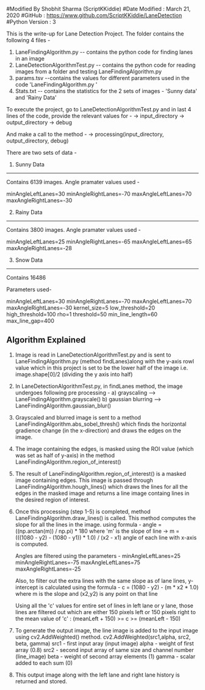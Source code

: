 #Modified By Shobhit Sharma (ScriptKKiddie)
#Date Modified : March 21, 2020
#GitHub : https://www.github.com/ScriptKKiddie/LaneDetection
#Python Version : 3

This is the write-up for Lane Detection Project.
The folder contains the following 4 files -

1. LaneFindingAlgorithm.py   -- contains the python code for finding lanes in an image
2. LaneDetectionAlgorithmTest.py -- contains the python code for reading images from a folder and testing LaneFindingAlgorithm.py
3. params.tsv --contains the values for different parameters used in the code 'LaneFindingAlgorithm.py '
4. Stats.txt -- contains the statistics for the 2 sets of images - 'Sunny data' and 'Rainy Data'

To execute the project, go to LaneDetectionAlgorithmTest.py and in last 4 lines of the code, provide the relevant values for -
  -> input_directory
  ->  output_directory
  ->  debug

And make a call to the method -
  ->  processing(input_directory, output_directory, debug)


There are two sets of data -

1. Sunny Data
---------------

Contains 6139 images.
Angle pramater values used -

minAngleLeftLanes=30
minAngleRightLanes=-70
maxAngleLeftLanes=70
maxAngleRightLanes=-30



2. Rainy Data
---------------

Contains 3800 images.
Angle pramater values used -

minAngleLeftLanes=25
minAngleRightLanes=-65
maxAngleLeftLanes=65
maxAngleRightLanes=-28


3. Snow Data
--------------
Contains 16486



Parameters used-

minAngleLeftLanes=30
minAngleRightLanes=-70
maxAngleLeftLanes=70
maxAngleRightLanes=-30
kernel_size=5
low_threshold=20
high_threshold=100
rho=1
threshold=50
min_line_length=60
max_line_gap=400


Algorithm Explained
---------------------

1. Image is read in LaneDetectionAlgorithmTest.py and is sent to LaneFindingAlgorithm.py (method findLanes)along with the y-axis rowI value which in this project is set to be the
   lower half of the image i.e. image.shape[0]/2  (dividing the y axis into half)

2. In LaneDetectionAlgorithmTest.py, in findLanes method, the image undergoes following pre processing -
        a) grayscaling --> LaneFindingAlgorithm.grayscale()
        b) gaussian blurring --> LaneFindingAlgorithm.gaussian_blur()

3. Grayscaled and blurred image is sent to a method LaneFindingAlgorithm.abs_sobel_thresh() which finds the horizontal gradience change (in the x-direction)
   and draws the edges on the image.

4. The image containing the edges, is masked using the ROI value (which was set as half of y-axis) in the method LaneFindingAlgorithm.region_of_interest()

5. The result of LaneFindingAlgorithm.region_of_interest() is a masked image containing edges. This image is passed through LaneFindingAlgorithm.hough_lines()
   which draws the lines for all the edges in the masked image and returns a line image containg lines in the desired region of interest.

6. Once this processing (step 1-5) is completed, method LaneFindingAlgorithm.draw_lines() is called. This method computes the slope for all the lines in the image.
   using formula  - angle = ((np.arctan(m)) / np.pi) * 180 where 'm' is the slope of line -> m = (((1080 - y2) - (1080 - y1)) * 1.0) / (x2 - x1)
   angle of each line with x-axis is computed.

   Angles are filtered using the parameters -
    minAngleLeftLanes=25
    minAngleRightLanes=-75
    maxAngleLeftLanes=75
    maxAngleRightLanes=-25

    Also, to filter out the extra lines with the same slope as of lane lines, y-intercept is calculated using the formula -
    c = (1080 - y2) - (m * x2 * 1.0) where m is the slope and (x2,y2) is any point on that line

    Using all the 'c' values for entire set of lines in left lane or y lane, those lines are filtered out which are either 150 pixels left or 150 pixels right
    to the mean value of 'c' : (meanLeft + 150) >= c >= (meanLeft - 150)

 7. To generate the output image, the line image is added to the input image using cv2.AddWeighted() method.
    cv2.AddWeighted(src1,alpha, src2, beta, gamma)
      src1 - first input aray (input image)
      alpha - weight of first array (0.8)
      src2 - second input array of same size and channel number (line_image)
      beta - weight of second array elements (1)
      gamma - scalar added to each sum (0)

8.  This output image along with the left lane and right lane history is returned and stored.
